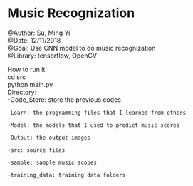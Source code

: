 # Music Recognization
@Author: Su, Ming Yi </br>
@Date: 12/11/2018	</br>
@Goal:
	Use CNN model to do music recognization</br>
@Library: tensorflow, OpenCV</br>

How to run it: </br>
	cd src </br>
	python main.py </br>
Directory: </br>
	-Code_Store: store the previous codes
	
	-Learn: the programming files that I learned from others
	
	-Model: the models that I used to predict music scores
	
	-Output: the output images
	
	-src: source files
	
	-sample: sample music scopes
	
	-training_data: training data folders
	
